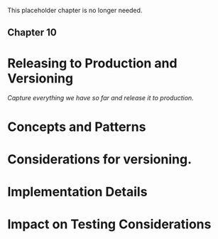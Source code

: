 This placeholder chapter is no longer needed.

## Chapter 10
# Releasing to Production and Versioning 

*Capture everything we have so far and release it to production.*

# Concepts and Patterns 

# Considerations for versioning. 

# Implementation Details 

# Impact on Testing Considerations 
